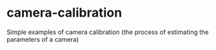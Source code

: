 # camera-calibration
Simple examples of camera calibration (the process of estimating the parameters of a camera)
